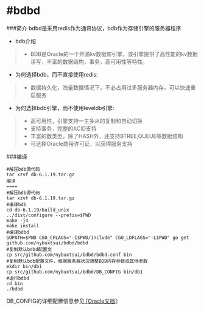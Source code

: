 #bdbd
====
###简介
bdbd是采用redis作为通讯协议，bdb作为存储引擎的服务器程序

* bdb介绍
> - BDB是Oracle的一个开源kv数据库引擎，该引擎提供了高性能的kv数据读写，丰富的数据结构，事务，高可用性等特性。

* 为何选择bdb，而不直接使用redis:
> - 数据持久化，海量数据情况下，不必占用过多服务器内存，可以快速重启服务

* 为何选择bdb引擎，而不使用leveldb引擎:
> - 高可用性，引擎支持一主多从的复制和自动切换
> - 支持事务，完整的ACID支持
> - 丰富的数类型，除了HASH外，还支持BTREE,QUEUE等数据结构
> - 可选择Oracle商用许可证，以获得服务支持


###编译

```shell
#解压bdb源代码
tar xzvf db-6.1.19.tar.gz
编译
====
#解压bdb源代码
tar xzvf db-6.1.19.tar.gz
#编译bdb
cd db-6.1.19/build_unix
../dist/configure --prefix=$PWD
make -j4
make install
#编译bdbd
GOPATH=$PWD CGO_CFLAGS="-I$PWD/include" CGO_LDFLAGS="-L$PWD" go get github.com/nybuxtsui/bdbd/bdbd
#复制默认bdbd配置文
cp src/github.com/nybuxtsui/bdbd/bdbd.conf bin
#复制默认bdb配置文件，根据服务器状况调整BDB内存参数或其他参数
mkdir bin/db1
cp src/github.com/nybuxtsui/bdbd/DB_CONFIG bin/db1
#运行bdbd
cd bin
./bdbd
```
DB_CONFIG的详细配置信息参见[ \[Oracle文档\]](http://docs.oracle.com/cd/E17076_04/html/api_reference/CXX/configuration_reference.html):
